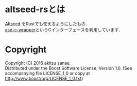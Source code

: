 # altseed-rsとは

[Altseed](https://github.com/altseed/Altseed) をRustでも使えるようにしたもの．  
[asd-c-wrapper](https://github.com/akitsu-sanae/asd-c-wrapper)というCインターフェースを利用しています．  

# Copyright

Copyright (C) 2016 akitsu sanae.  
Distributed under the Boost Software License, Version 1.0. 
(See accompanying file LICENSE_1_0 or copy at http://www.boost/org/LICENSE_1_0.txt)  



